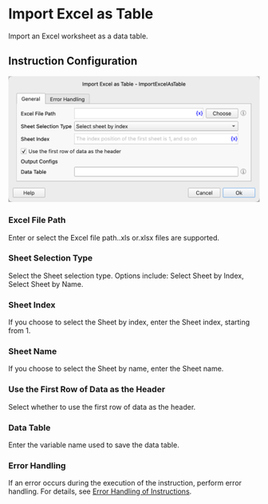 # Import Excel as Table

Import an Excel worksheet as a data table.

## Instruction Configuration

![General Configuration Dialog Box for Importing Excel as a Table](import_excel_as_table_general_config.png)

### Excel File Path

Enter or select the Excel file path..xls or.xlsx files are supported.

### Sheet Selection Type

Select the Sheet selection type. Options include: Select Sheet by Index, Select Sheet by Name.

### Sheet Index

If you choose to select the Sheet by index, enter the Sheet index, starting from 1.

### Sheet Name

If you choose to select the Sheet by name, enter the Sheet name.

### Use the First Row of Data as the Header

Select whether to use the first row of data as the header.

### Data Table

Enter the variable name used to save the data table.

### Error Handling

If an error occurs during the execution of the instruction, perform error handling. For details, see [Error Handling of Instructions](../../manual/error_handling.md).

